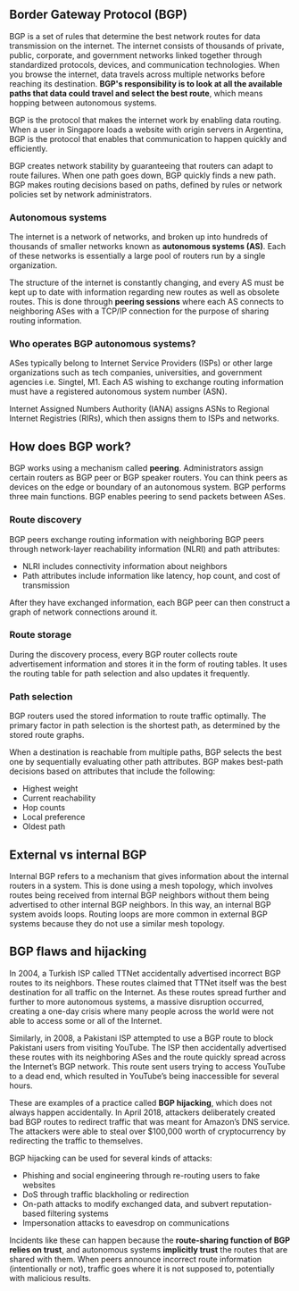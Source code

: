 ## Border Gateway Protocol (BGP)

BGP is a set of rules that determine the best network routes for data transmission on the internet. The internet consists of thousands of private, public, corporate, and government networks linked together through standardized protocols, devices, and communication technologies. When you browse the internet, data travels across multiple networks before reaching its destination. **BGP's responsibility is to look at all the available paths that data could travel and select the best route**, which means hopping between autonomous systems.

BGP is the protocol that makes the internet work by enabling data routing. When a user in Singapore loads a website with origin servers in Argentina, BGP is the protocol that enables that communication to happen quickly and efficiently.

BGP creates network stability by guaranteeing that routers can adapt to route failures. When one path goes down, BGP quickly finds a new path. BGP makes routing decisions based on paths, defined by rules or network policies set by network administrators.

### Autonomous systems

The internet is a network of networks, and broken up into hundreds of thousands of smaller networks known as **autonomous systems (AS)**. Each of these networks is essentially a large pool of routers run by a single organization.

The structure of the internet is constantly changing, and every AS must be kept up to date with information regarding new routes as well as obsolete routes. This is done through **peering sessions** where each AS connects to neighboring ASes with a TCP/IP connection for the purpose of sharing routing information.

### Who operates BGP autonomous systems?

ASes typically belong to Internet Service Providers (ISPs) or other large organizations such as tech companies, universities, and government agencies i.e. Singtel, M1. Each AS wishing to exchange routing information must have a registered autonomous system number (ASN).

Internet Assigned Numbers Authority (IANA) assigns ASNs to Regional Internet Registries (RIRs), which then assigns them to ISPs and networks.

## How does BGP work?

BGP works using a mechanism called **peering**. Administrators assign certain routers as BGP peer or BGP speaker routers. You can think peers as devices on the edge or boundary of an autonomous system. BGP performs three main functions. BGP enables peering to send packets between ASes.

### Route discovery

BGP peers exchange routing information with neighboring BGP peers through network-layer reachability information (NLRI) and path attributes:

- NLRI includes connectivity information about neighbors
- Path attributes include information like latency, hop count, and cost of transmission

After they have exchanged information, each BGP peer can then construct a graph of network connections around it.

### Route storage

During the discovery process, every BGP router collects route advertisement information and stores it in the form of routing tables. It uses the routing table for path selection and also updates it frequently.

### Path selection

BGP routers used the stored information to route traffic optimally. The primary factor in path selection is the shortest path, as determined by the stored route graphs.

When a destination is reachable from multiple paths, BGP selects the best one by sequentially evaluating other path attributes. BGP makes best-path decisions based on attributes that include the following:

- Highest weight
- Current reachability
- Hop counts
- Local preference
- Oldest path

## External vs internal BGP

Internal BGP refers to a mechanism that gives information about the internal routers in a system. This is done using a mesh topology, which involves routes being received from internal BGP neighbors without them being advertised to other internal BGP neighbors. In this way, an internal BGP system avoids loops. Routing loops are more common in external BGP systems because they do not use a similar mesh topology.

## BGP flaws and hijacking

In 2004, a Turkish ISP called TTNet accidentally advertised incorrect BGP routes to its neighbors. These routes claimed that TTNet itself was the best destination for all traffic on the Internet. As these routes spread further and further to more autonomous systems, a massive disruption occurred, creating a one-day crisis where many people across the world were not able to access some or all of the Internet.

Similarly, in 2008, a Pakistani ISP attempted to use a BGP route to block Pakistani users from visiting YouTube. The ISP then accidentally advertised these routes with its neighboring ASes and the route quickly spread across the Internet’s BGP network. This route sent users trying to access YouTube to a dead end, which resulted in YouTube’s being inaccessible for several hours.

These are examples of a practice called **BGP hijacking**, which does not always happen accidentally. In April 2018, attackers deliberately created bad BGP routes to redirect traffic that was meant for Amazon’s DNS service. The attackers were able to steal over $100,000 worth of cryptocurrency by redirecting the traffic to themselves.

BGP hijacking can be used for several kinds of attacks:

- Phishing and social engineering through re-routing users to fake websites
- DoS through traffic blackholing or redirection
- On-path attacks to modify exchanged data, and subvert reputation-based filtering systems
- Impersonation attacks to eavesdrop on communications

Incidents like these can happen because the **route-sharing function of BGP relies on trust**, and autonomous systems **implicitly trust** the routes that are shared with them. When peers announce incorrect route information (intentionally or not), traffic goes where it is not supposed to, potentially with malicious results.
